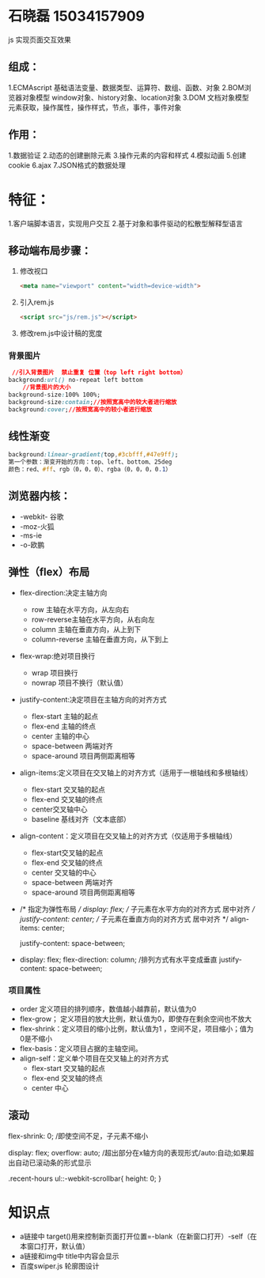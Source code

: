 # 石晓磊   15034157909

js 实现页面交互效果

## 组成：

1.ECMAscript 基础语法变量、数据类型、运算符、数组、函数、对象
2.BOM浏览器对象模型   window对象、history对象、location对象
3.DOM 文档对象模型 元素获取，操作属性，操作样式，节点，事件，事件对象

## 作用：

1.数据验证
2.动态的创建删除元素
3.操作元素的内容和样式
4.模拟动画
5.创建cookie
6.ajax
7.JSON格式的数据处理

# 特征：

1.客户端脚本语言，实现用户交互
2.基于对象和事件驱动的松散型解释型语言

## 移动端布局步骤：

1. 修改视口

   ```html
   <meta name="viewport" content="width=device-width">
   ```

2. 引入rem.js

   ```html
   <script src="js/rem.js"></script>
   ```

3. 修改rem.js中设计稿的宽度

### 背景图片

```css
 //引入背景图片  禁止重复 位置（top left right bottom）
background:url() no-repeat left bottom
    //背景图片的大小
background-size:100% 100%;
background-size:contain;//按照宽高中的较大者进行缩放
background:cover;//按照宽高中的较小者进行缩放
```



## 线性渐变

```css
background:linear-gradient(top,#3cbfff,#47e9ff);
第一个参数：渐变开始的方向：top、left、bottom、25deg
颜色：red、#ff、rgb（0，0，0）、rgba（0，0，0，0.1）
```
## 浏览器内核：

- -webkit- 谷歌
- -moz-火狐
- -ms-ie
- -o-欧鹏

## 弹性（flex）布局

- flex-direction:决定主轴方向
  - row 主轴在水平方向，从左向右
  - row-reverse主轴在水平方向，从右向左
  - column  主轴在垂直方向，从上到下
  - column-reverse   主轴在垂直方向，从下到上
- flex-wrap:绝对项目换行
  - wrap   项目换行
  - nowrap  项目不换行（默认值）
- justify-content:决定项目在主轴方向的对齐方式
  - flex-start 主轴的起点
  - flex-end 主轴的终点
  - center   主轴的中心
  - space-between   两端对齐
  - space-around  项目两侧距离相等
- align-items:定义项目在交叉轴上的对齐方式（适用于一根轴线和多根轴线）
  - flex-start 交叉轴的起点
  - flex-end 交叉轴的终点
  - center交叉轴中心
  - baseline  基线对齐（文本底部）
- align-content：定义项目在交叉轴上的对齐方式（仅适用于多根轴线）
  - flex-start交叉轴的起点
  - flex-end 交叉轴的终点
  - center    交叉轴的中心
  - space-between   两端对齐
  - space-around  项目两侧距离相等

- /* 指定为弹性布局 */
  display: flex;
  /* 子元素在水平方向的对齐方式 居中对齐 */
  justify-content: center;
  /* 子元素在垂直方向的对齐方式 居中对齐 */
  align-items: center;

  justify-content: space-between;

- display: flex;
  flex-direction: column;     /排列方式有水平变成垂直
  justify-content: space-between;

### 项目属性

- order    定义项目的排列顺序，数值越小越靠前，默认值为0
- flex-grow； 定义项目的放大比例，默认值为0，即使存在剩余空间也不放大
- flex-shrink：定义项目的缩小比例，默认值为1 ，空间不足，项目缩小；值为0是不缩小
- flex-basis：定义项目占据的主轴空间。
- align-self：定义单个项目在交叉轴上的对齐方式
  - flex-start   交叉轴的起点
  - flex-end   交叉轴的终点
  - center  中心

## 滚动

flex-shrink: 0;   /即使空间不足，子元素不缩小

display: flex;
overflow: auto;   /超出部分在x轴方向的表现形式/auto:自动;如果超出自动已滚动条的形式显示

.recent-hours ul::-webkit-scrollbar{
	height: 0;
}

# 知识点

- a链接中    target()用来控制新页面打开位置=-blank（在新窗口打开）-self（在本窗口打开，默认值）
- a链接和img中      title中内容会显示
- 百度swiper.js  轮廓图设计